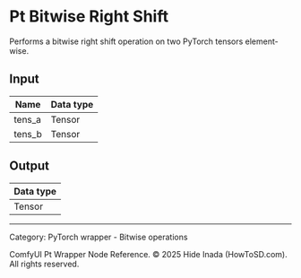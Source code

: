 # Pt Bitwise Right Shift
Performs a bitwise right shift operation on two PyTorch tensors element-wise.

## Input
| Name | Data type |
|---|---|
| tens_a | Tensor |
| tens_b | Tensor |

## Output
| Data type |
|---|
| Tensor |

<HR>
Category: PyTorch wrapper - Bitwise operations

ComfyUI Pt Wrapper Node Reference. © 2025 Hide Inada (HowToSD.com). All rights reserved.
